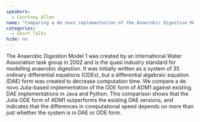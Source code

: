 ```yaml
---
speakers:
  - Courtney Allen
name: "Comparing a de novo implementation of the Anaerobic Digestion Model 1 with existing implementations challenges assumptions about computational speed"
categories:
  - Short Talks
hide: no
---
```

The Anaerobic Digestion Model 1 was created by an International Water Association task group in 2002 and is the quasi industry standard for modelling anaerobic digestion. It was initially written as a system of 35 ordinary differential equations (ODEs), but a differential algebraic equation (DAE) form was created to decrease computation time. We compare a de novo Julia-based implementation of the ODE form of ADM1 against existing DAE implementations in Java and Python. This comparison shows that the Julia ODE form of ADM1 outperforms the existing DAE versions, and indicates that the differences in computational speed depends on more than just whether the system is in DAE or ODE form.
